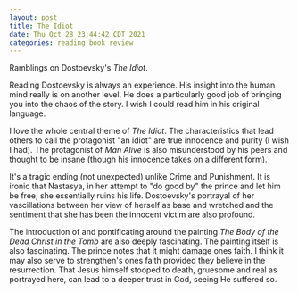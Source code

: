 ```yaml
---
layout: post
title: The Idiot
date: Thu Oct 28 23:44:42 CDT 2021
categories: reading book review
---
```


Ramblings on Dostoevsky's _The Idiot_.

Reading Dostoevsky is always an experience. His insight into the human mind really
is on another level. He does a particularly good job of bringing you into the 
chaos of the story. I wish I could read him in his original language.

I love the whole central theme of _The Idiot_. The characteristics that lead others
to call the protagonist "an idiot" are true innocence and purity (I wish I had).
The protagonist of _Man Alive_ is also misunderstood by his peers and thought to 
be insane (though his innocence takes on a different form).

It's a tragic ending (not unexpected) unlike Crime and Punishment. It is ironic that 
Nastasya, in her attempt to "do good by" the prince and let him be free, she 
essentially ruins his life. Dostoevsky's portrayal of her vascillations between 
her view of herself as base and wretched and the sentiment that she has been the 
innocent victim are also profound.

The introduction of and pontificating around the painting _The Body of the Dead Christ in the Tomb_
are also deeply fascinating. The painting itself is also fascinating. The prince
notes that it might damage ones faith. I think it may also serve to strengthen's
ones faith provided they believe in the resurrection. That Jesus himself stooped
to death, gruesome and real as portrayed here, can lead to a deeper trust in God, 
seeing He suffered so. 